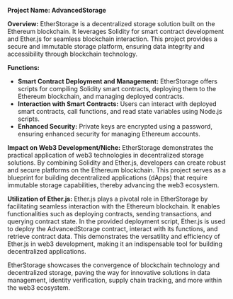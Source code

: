 **Project Name: AdvancedStorage**

**Overview:**
EtherStorage is a decentralized storage solution built on the Ethereum blockchain. It leverages Solidity for smart contract development and Ether.js for seamless blockchain interaction. This project provides a secure and immutable storage platform, ensuring data integrity and accessibility through blockchain technology.

**Functions:**
- **Smart Contract Deployment and Management:** EtherStorage offers scripts for compiling Solidity smart contracts, deploying them to the Ethereum blockchain, and managing deployed contracts.
- **Interaction with Smart Contracts:** Users can interact with deployed smart contracts, call functions, and read state variables using Node.js scripts.
- **Enhanced Security:** Private keys are encrypted using a password, ensuring enhanced security for managing Ethereum accounts.

**Impact on Web3 Development/Niche:**
EtherStorage demonstrates the practical application of web3 technologies in decentralized storage solutions. By combining Solidity and Ether.js, developers can create robust and secure platforms on the Ethereum blockchain. This project serves as a blueprint for building decentralized applications (dApps) that require immutable storage capabilities, thereby advancing the web3 ecosystem.

**Utilization of Ether.js:**
Ether.js plays a pivotal role in EtherStorage by facilitating seamless interaction with the Ethereum blockchain. It enables functionalities such as deploying contracts, sending transactions, and querying contract state. In the provided deployment script, Ether.js is used to deploy the AdvancedStorage contract, interact with its functions, and retrieve contract data. This demonstrates the versatility and efficiency of Ether.js in web3 development, making it an indispensable tool for building decentralized applications.

EtherStorage showcases the convergence of blockchain technology and decentralized storage, paving the way for innovative solutions in data management, identity verification, supply chain tracking, and more within the web3 ecosystem.
